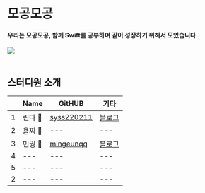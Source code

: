 # 모공모공
#### 우리는 모공모공, 함께 **Swift**를 공부하며 같이 성장하기 위해서 모였습니다.  


![](https://developer.apple.com/home/images/hero-wwdc23/phase3-x248at/wwdc23-hero-large-phase3_2x.webp)
<br>
</br>

## 스터디원 소개
|  | Name | GitHUB | 기타 |
|---|---|---| ---| 
|1| 린다 🍎 | [syss220211](https://github.com/syss220211) | [블로그](https://sy-catbutler.tistory.com/) |
|2| 욤찌 🐼 |---|---|
|3| 민궝 🎃 |[mingeunqq](https://github.com/mingeunchoqq)|[블로그](https://todayapp.tistory.com/)|
|4|---|---|---|
|5|---|---|---|
|2|---|---|---|



